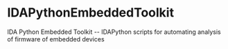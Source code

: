 # IDAPythonEmbeddedToolkit
IDA Python Embedded Toolkit -- IDAPython scripts for automating analysis of firmware of embedded devices
